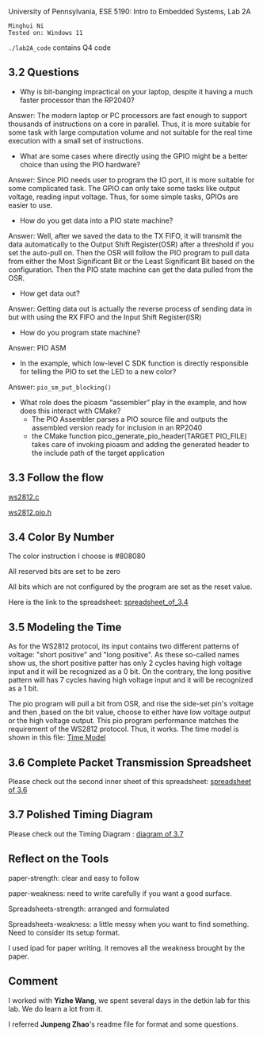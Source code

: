 University of Pennsylvania, ESE 5190: Intro to Embedded Systems, Lab 2A

    Minghui Ni
    Tested on: Windows 11

`./lab2A_code`  contains Q4 code

## 3.2 Questions

- Why is bit-banging impractical on your laptop, despite it having a much faster processor than the RP2040?

Answer: The modern laptop or PC processors are fast enough to support thousands of instructions on a core in parallel. Thus, it is more suitable for some task with large computation volume and not suitable for the real time execution with a small set of instructions.

- What are some cases where directly using the GPIO might be a better choice than using the PIO hardware? 

Answer: Since PIO needs user to program the IO port, it is more suitable for some complicated task. The GPIO can only take some tasks like output voltage, reading input voltage. Thus, for some simple tasks, GPIOs are easier to use.

- How do you get data into a PIO state machine?

Answer: Well, after we saved the data to the TX FIFO, it will transmit the data automatically to the Output Shift Register(OSR) after a threshold if you set the auto-pull on. Then the OSR will follow the PIO program to pull data from either the Most Significant Bit or the Least Significant Bit based on the configuration. Then the PIO state machine can get the data pulled from the OSR.

- How get data out?

Answer: Getting data out is actually the reverse process of sending data in but with using the RX FIFO and  the Input Shift Register(ISR)

- How do you program state machine?

Answer: PIO ASM

- In the example, which low-level C SDK function is directly responsible for telling the PIO to set the LED to a new color?

Answer: `pio_sm_put_blocking()`

- What role does the pioasm “assembler” play in the example, and how does this interact with CMake?
  - The PIO Assembler parses a PIO source file and outputs the assembled version ready for inclusion in an RP2040
  - the CMake function pico_generate_pio_header(TARGET PIO_FILE) takes care of invoking pioasm and adding the generated header to the include path of the target application

## 3.3 Follow the flow

[ws2812.c](https://github.com/minghuin/ese5190-2022-lab2-into-the-void-star/blob/main/Annotated_Code_Printout_3.3_ws2812_C.pdf)

[ws2812.pio.h](https://github.com/minghuin/ese5190-2022-lab2-into-the-void-star/blob/main/Annotated_Code_Printout_3.3_ws2812_C.pdf)



## 3.4 Color By Number

The color instruction I choose is #808080

All reserved bits are set to be zero

All bits which are not configured by the program are set as the reset value.

Here is the link to the spreadsheet: [spreadsheet_of_3.4](https://github.com/minghuin/ese5190-2022-lab2-into-the-void-star/blob/main/spreadsheetESE5190_Lab2A_3.4with3.6.xlsx)



## 3.5 Modeling the Time

As for the WS2812 protocol, its input contains two different patterns of voltage: "short positive" and "long positive". As these so-called names show us, the short positive patter has only 2 cycles having high voltage input and it will be recognized as a 0 bit. On the contrary, the long positive pattern will has 7 cycles having high voltage input and it will be recognized as a 1 bit.



The pio program will pull a bit from OSR, and rise the side-set pin's voltage and then ,based on the bit value, choose to either have low voltage output or the high voltage output. This pio program performance matches the requirement of the WS2812 protocol. Thus, it works. The time model is shown in this file: [Time Model](https://github.com/minghuin/ese5190-2022-lab2-into-the-void-star/blob/main/paper_model_3.5.pdf)



## 3.6 Complete Packet Transmission Spreadsheet

Please check out the second inner sheet of this spreadsheet: [spreadsheet of 3.6](https://github.com/minghuin/ese5190-2022-lab2-into-the-void-star/blob/main/spreadsheetESE5190_Lab2A_3.4with3.6.xlsx)



## 3.7 Polished Timing Diagram

Please check out the Timing Diagram : [diagram of 3.7](https://github.com/minghuin/ese5190-2022-lab2-into-the-void-star/blob/main/polished_timing_diagram_3.7.pdf)



## Reflect on the Tools

paper-strength: clear and easy to follow

paper-weakness: need to write carefully if you want a good surface.

Spreadsheets-strength: arranged and formulated

Spreadsheets-weakness: a little messy when you want to find something. Need to consider its setup format.



I used ipad for paper writing. it  removes all the weakness brought by the paper.



## Comment

I worked with **Yizhe Wang**, we spent several days in the detkin lab for this lab. We do learn a lot from it.

I referred **Junpeng Zhao**'s readme file for format and some questions. 
